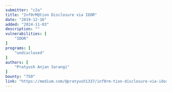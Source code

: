 ```yaml
---
submitter: "c2a"
title: "Inf0rM@tion Disclosure via IDOR"
date: "2019-12-16"
added: "2024-11-03"
description: ""
vulnerabilities: [
    "IDOR"
]
programs: [
    "undisclosed"
]
authors: [
    "Pratyush Anjan Sarangi"
]
bounty: "750"
link: "https://medium.com/@pratyush1337/inf0rm-tion-disclosure-via-idor-cff5541a9232"
---
```




